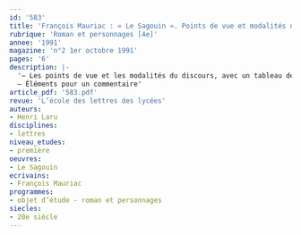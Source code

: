 ```yaml
---
id: '583'
title: 'François Mauriac : « Le Sagouin ». Points de vue et modalités du discours'
rubrique: 'Roman et personnages [4e]'
annee: '1991'
magazine: 'n°2 1er octobre 1991'
pages: '6'
description: |-
  '– Les points de vue et les modalités du discours, avec un tableau des personnages et des différents points de vue à travers l’œuvre
  – Éléments pour un commentaire'
article_pdf: '583.pdf'
revue: 'L’école des lettres des lycées'
auteurs:
- Henri Laru
disciplines:
- lettres
niveau_etudes:
- première
oeuvres:
- Le Sagouin
ecrivains:
- François Mauriac
programmes:
- objet d’étude - roman et personnages
siecles:
- 20e siècle
---
```

